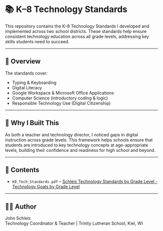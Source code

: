 # 📚 K–8 Technology Standards

This repository contains the K–8 Technology Standards I developed and implemented across two school districts. These standards help ensure consistent technology education across all grade levels, addressing key skills students need to succeed.

---

## 🔎 Overview

The standards cover:
- Typing & Keyboarding
- Digital Literacy
- Google Workspace & Microsoft Office Applications
- Computer Science (introductory coding & logic)
- Responsible Technology Use (Digital Citizenship)

---

## 🏫 Why I Built This

As both a teacher and technology director, I noticed gaps in digital instruction across grade levels. This framework helps schools ensure that students are introduced to key technology concepts at age-appropriate levels, building their confidence and readiness for high school and beyond.

---

## 📂 Contents

- `K8_Tech_Standards.pdf` – [Schleis Technology Standards by Grade Level - Technology Goals by Grade Level](https://github.com/johnschleisCOG/johnschleisCOG/blob/main/Schleis%20Technology%20Standards%20by%20Grade%20Level%20-%20Technology%20Goals%20by%20Grade%20Level.pdf)




---

## 👨‍💼 Author

John Schleis  
Technology Coordinator & Teacher | Trinity Lutheran School, Kiel, WI


